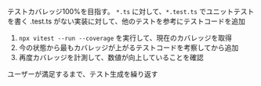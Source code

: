 テストカバレッジ100%を目指す。
`*.ts` に対して、`*.test.ts` でユニットテストを書く
.test.ts がない実装に対して、他のテストを参考にテストコードを追加

1. `npx vitest --run --coverage` を実行して、現在のカバレッジを取得
2. 今の状態から最もカバレッジが上がるテストコードを考察してから追加
3. 再度カバレッジを計測して、数値が向上していることを確認

ユーザーが満足するまで、テスト生成を繰り返す
